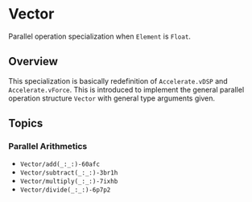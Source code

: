 #  Vector<Float>
Parallel operation specialization when `Element` is `Float`.

## Overview

This specialization is basically redefinition of `Accelerate.vDSP` and `Accelerate.vForce`. 
This is introduced to implement the general parallel operation structure ``Vector`` with general type arguments given.

## Topics
### Parallel Arithmetics
- ``Vector/add(_:_:)-60afc``
- ``Vector/subtract(_:_:)-3br1h``
- ``Vector/multiply(_:_:)-7ixhb``
- ``Vector/divide(_:_:)-6p7p2``
